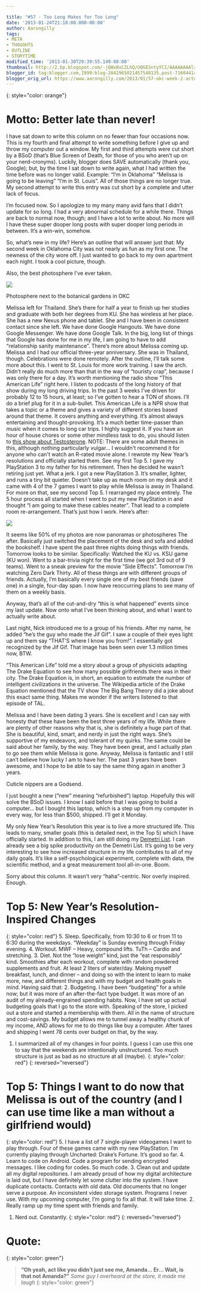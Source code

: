 ```yaml
---

title: "#57 - Too Long Makes for Too Long"
date: '2013-01-24T21:18:00.000-08:00'
author: Aarongilly
tags:
- META
- THOUGHTS
- OUTLINE
- STORYTIME
modified_time: '2013-01-30T20:39:55.149-08:00'
thumbnail: http://2.bp.blogspot.com/-jQWxBxCZLhQ/UQGESntyYCI/AAAAAAAAlxw/cuU_tIYhO8E/s72-c/PANO_20130110_181521.jpg
blogger_id: tag:blogger.com,1999:blog-2842965021457548135.post-7160441411757747149
blogger_orig_url: https://www.aarongilly.com/2013/01/57-okc-week-2-actual-resolutions.html
---
```


{: style="color: orange"}
# Motto: Better late than never!

I have sat down to write this column on no fewer than four occasions now. This is my fourth and final attempt to write something before I give up and throw my computer out a window. My first and third attempts were cut short by a BSoD (that’s Blue Screen of Death, for those of you who aren’t up on your nerd-cronyms). Luckily, blogger does SAVE automatically (thank you, Google); but, by the time I sat down to write again, what I had written the time before was no longer valid. Example: “I’m in Oklahoma” “Melissa is going to be leaving” “I’m in St. Louis”. All of those things are no longer true. My second attempt to write this entry was cut short by a complete and utter lack of focus.

I’m focused now. So I apologize to my many many avid fans that I didn’t update for so long. I had a very abnormal schedule for a while there. Things are back to normal now, though; and I have a lot to write about. No more will I have these super dooper long posts with super dooper long periods in between. It’s a win-win, somehow.

So, what’s new in my life? Here’s an outline that will answer just that:
My second week in Oklahoma City was not nearly as fun as my first one. The newness of the city wore off. I just wanted to go back to my own apartment each night. I took a cool picture, though.

Also, the best photosphere I've ever taken.

![](http://2.bp.blogspot.com/-jQWxBxCZLhQ/UQGESntyYCI/AAAAAAAAlxw/cuU_tIYhO8E/s640/PANO_20130110_181521.jpg)

Photosphere next to the botanical gardens in OKC
                                 
Melissa left for Thailand. She’s there for half a year to finish up her studies and graduate with both her degrees from KU. She has wireless at her place. She has a new Nexus phone and tablet. She and I have been in consistent contact since she left.
We have done Google Hangouts. We have done Google Messenger. We have done Google Talk. In the big, long list of things that Google has done for me in my life, I am going to have to add “relationship sanity maintenance”.
There’s more about Melissa coming up.
Melissa and I had our official three-year anniversary. She was in Thailand, though. Celebrations were done remotely.
After the outline, I’ll talk some more about this.
I went to St. Louis for more work training. I saw the arch. Didn’t really do much more than that in the way of “touristy crap”, because I was only there for a day.
It’s worth mentioning the radio show “This American Life” right here. I listen to podcasts of the long history of that show during my long driving trips. In the past 3 weeks I’ve driven for probably 12 to 15 hours, at least; so I’ve gotten to hear a TON of shows. I’ll do a brief plug for it in a sub-bullet.
This American Life is a NPR show that takes a topic or a theme and gives a variety of different stories based around that theme. It covers anything and everything. It’s almost always entertaining and thought-provoking. It’s a much better time-passer than music when it comes to long car trips. I highly suggest it. If you have an hour of house chores or some other mindless task to do, you should listen to [this show about Testosterone](http://www.thisamericanlife.org/radio-archives/episode/220/testosterone). NOTE: There are some adult themes in this, although nothing particularly vulgar... I wouldn't recommend it for anyone who can't watch an R-rated movie alone.
I rewrote my New Year’s resolutions and officially started them. See my first Top 5.
I gave my PlayStation 3 to my father for his retirement. Then he decided he wasn’t retiring just yet. What a jerk.
I got a new PlayStation 3. It’s smaller, lighter, and runs a tiny bit quieter. Doesn’t take up as much room on my desk and it came with 4 of the 7 games I want to play while Melissa is away in Thailand. For more on that, see my second Top 5.
I rearranged my place entirely. The 5 hour process all started when I went to put my new PlayStation in and thought “I am going to make these cables neater”. That lead to a complete room re-arrangement. That’s just how I work. Here’s after:

![](http://2.bp.blogspot.com/-q8v21Bp7JD0/UQGHck3lPkI/AAAAAAAAlyM/ALQU2wrzoSQ/s640/PANO_20130122_001137.jpg)

It seems like 50% of my photos are now panoramas or photospheres
The after. Basically just switched the placement of the desk and sofa and added the bookshelf.
I have spent the past three nights doing things with friends. Tomorrow looks to be similar.
Specifically: Watched the KU vs. KSU game (KU won). Went to a bar-trivia night for the first time (we got 3rd out of 9 teams). Went to a sneak preview for the movie “Side Effects”. Tomorrow I’m watching Zero Dark Thirty. All of these things are with different groups of friends. Actually, I’m basically every single one of my best friends (save one) in a single, four-day span. I now have reoccurring plans to see many of them on a weekly basis.

Anyway, that’s all of the cut-and-dry “this is what happened” events since my last update. Now onto what I’ve been thinking about, and what I want to actually write about.

Last night, Nick introduced me to a group of his friends. After my name, he added “he’s the guy who made the Jif Gif”. I saw a couple of their eyes light up and them say “THAT’S where I know you from!”. I essentially got recognized by the Jif Gif. That image has been seen over 1.3 million times now, BTW.

“This American Life” told me a story about a group of physicists adapting The Drake Equation to see how many possible girlfriends there was in their city. The Drake Equation is, in short, an equation to estimate the number of intelligent civilizations in the universe. The Wikipedia article of the Drake Equation mentioned that the TV show The Big Bang Theory did a joke about this exact same thing. Makes me wonder if the writers listened to that episode of TAL.

Melissa and I have been dating 3 years. She is excellent and I can say with honesty that these have been the best three years of my life. While there are plenty of other reasons why that is, she is definitely a huge part of that. She is beautiful, kind, smart, and nerdy in just the right ways. She’s supportive of my endeavors, and tolerant of my quirks. The same could be said about her family, by the way. They have been great, and I actually plan to go see them while Melissa is gone. Anyway, Melissa is fantastic and I still can’t believe how lucky I am to have her. The past 3 years have been awesome, and I hope to be able to say the same thing again in another 3 years.

Cuticle nippers are a Godsend.

I just bought a new (“new” meaning “refurbished”) laptop. Hopefully this will solve the BSoD issues. I know I said before that I was going to build a computer… but I bought this laptop, which is a step up from my computer in every way, for less than $500, shipped. I’ll get it Monday.

My only New Year’s Resolution this year is to live a more structured life. This leads to many, smaller goals (this is detailed next, in the Top 5) which I have officially started. In addition to this, I am still doing my [Demetri List](http://4.bp.blogspot.com/-xSvVKsVS17I/UIQywCJcUfI/AAAAAAAAV30/Ym6SnoAKeUo/s640/List+2.0.png). I can already see a big spike productivity on the Demetri List. It’s going to be very interesting to see how increased structure in my life contributes to all of my daily goals. It’s like a self-psychological experiment, complete with data, the scientific method, and a great measurement tool all-in-one. Boom.

Sorry about this column. It wasn’t very “haha”-centric. Nor overly inspired. Enough.

# Top 5: New Year’s Resolution-Inspired Changes 
{: style="color: red"}
5. Sleep. Specifically, from 10:30 to 6 or from 11 to 6:30 during the weekdays. “Weekday” is Sunday evening through Friday evening. 
4. Workout. MWF – Heavy, compound lifts. TuTh – Cardio and stretching. 
3. Diet. Not the “lose weight” kind, just the “eat responsibly” kind. Smoothies after each workout, complete with random powdered supplements and fruit. At least 2 liters of water/day. Making myself breakfast, lunch, and dinner – and doing so with the intent to learn to make more, new, and different things and with my budget and health goals in mind. Having said that: 
2. Budgeting. I have been “budgeting” for a while now; but it was more of an after-the-fact type budget. It was more of an audit of my already-engrained spending habits. Now, I have set up actual budgeting goals that I go to the store with. Speaking of the store, I picked out a store and started a membership with them. All in the name of structure and cost-savings. My budget allows me to tunnel away a healthy chunk of my income, AND allows for me to do things like buy a computer. After taxes and shipping I went 78 cents over budget on that, by the way. 
1. I summarized all of my changes in four points. I guess I can use this one to say that the weekends are intentionally unstructured. Too much structure is just as bad as no structure at all (maybe).
{: style="color: red"}
{: reversed="reversed"}


# Top 5: Things I want to do now that Melissa is out of the country (and I can use time like a man without a girlfriend would)
{: style="color: red"}
5. I have a list of 7 single-player videogames I want to play through. Four of these games came with my new PlayStation. I’m currently playing through Uncharted: Drake’s Fortune. It’s good so far.
4. Learn to code on Android. Code a program for sending encrypted messages. I like coding for codes. So much code.
3. Clean out and update all my digital repositories. I am already proud of how my digital architecture is laid out, but I have definitely let some clutter into the system. I have duplicate contacts. Contacts with old data. Old documents that no longer serve a purpose. An inconsistent video storage system. Programs I never use. With my upcoming computer, I’m going to fix all that. It will take time.
2. Really ramp up my time spent with friends and family.
1. Nerd out. Constantly.
{: style="color: red"}
{: reversed="reversed"}

# Quote:
{: style="color: green"}
> **“Oh yeah, act like you didn’t just see me, Amanda… Er… Wait, is that not Amanda?”**
<cite>Some guy I overheard at the store, it made me laugh</cite>
{: style="color: green"}